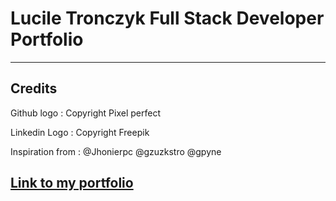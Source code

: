 # Lucile Tronczyk Full Stack Developer Portfolio

---

## Credits

Github logo : Copyright Pixel perfect

Linkedin Logo : Copyright Freepik

Inspiration from :
@Jhonierpc
@gzuzkstro
@gpyne

## [Link to my portfolio](https://lucile-tech.com/)
